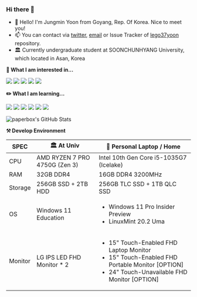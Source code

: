 ### Hi there 👋

- 🥰 Hello! I'm Jungmin Yoon from Goyang, Rep. Of Korea. Nice to meet you!
- 📫 You can contact via [twitter](https://twitter.com/paperbox_update), [email](mailto:contact@paperbox.moe) or Issue Tracker of [lego37yoon](https://github.com/lego37yoon/lego37yoon/issues) repository.
- 🏛️ Currently undergraduate student at SOONCHUNHYANG University, which located in Asan, Korea

<!--
**lego37yoon/lego37yoon** is a ✨ _special_ ✨ repository because its `README.md` (this file) appears on your GitHub profile.

Here are some ideas to get you started:

- 🔭 I’m currently working on ...
- 🌱 I’m currently learning ...
- 👯 I’m looking to collaborate on ...
- 🤔 I’m looking for help with ...
- 💬 Ask me about ...
- 📫 How to reach me: ...
- 😄 Pronouns: ...
- ⚡ Fun fact: ...
-->

**🔭 What I am interested in...**

<a href="https://developer.android.com" target="_blank"><img src="https://img.shields.io/badge/Android-3DDC84?style=flat-square&logo=Android&logoColor=white"/></a>
<a href="https://reactjs.org/" target="_blank"><img src="https://img.shields.io/badge/React-61DAFB?style=flat-square&logo=React&logoColor=black"/></a>
<a href="https://svelte.dev/" target="_blank"><img src="https://img.shields.io/badge/svelte-FF3E00?style=flat-square&logo=Svelte&logoColor=white"/></a>
<a href="https://www.typescriptlang.org/" target="_blank"><img src="https://img.shields.io/badge/TS-3178C6?style=flat-square&logo=TypeScript&logoColor=white"/></a>
<a href="https://www.linuxfoundation.org/" target="_blank"><img src="https://img.shields.io/badge/Linux-FCC624?style=flat-square&logo=Linux&logoColor=black"/></a>

**✏️ What I am learning...**

<a href="https://developer.android.com" target="_blank"><img src="https://img.shields.io/badge/Android-3DDC84?style=flat-square&logo=Android&logoColor=white"/></a>
<a href="https://www.ecma-international.org/publications-and-standards/standards/ecma-262/" target="_blank"><img src="https://img.shields.io/badge/JS-F7DF1E?style=flat-square&logo=JavaScript&logoColor=black"/></a>
<a href="https://reactjs.org/" target="_blank"><img src="https://img.shields.io/badge/React-61DAFB?style=flat-square&logo=React&logoColor=black"/></a>
<a href="https://www.w3.org/Style/CSS/Overview.en.html" target="_blank"><img src="https://img.shields.io/badge/CSS-1572B6?style=flat-square&logo=CSS3&logoColor=white"/></a>
<a href="https://www.oracle.com/java/" target="_blank"><img src="https://img.shields.io/badge/Java-007396?style=flat-square&logo=Java&logoColor=white"/></a>
<a href="http://www.open-std.org/jtc1/sc22/wg14/" target="_blank"><img src="https://img.shields.io/badge/C-A8B9CC?style=flat-square&logo=C&logoColor=black"/></a>


![paperbox's GitHub Stats](https://github-readme-stats.vercel.app/api?username=lego37yoon&show_icons=true&count_private=true&theme=buefy)


**⚒️ Develop Environment**

| SPEC |🏛️ At Univ | 🏡 Personal Laptop / Home |
| --- | ------- | ------- |
| CPU | AMD RYZEN 7 PRO 4750G (Zen 3) | Intel 10th Gen Core i5-1035G7 (Icelake) |
| RAM | 32GB DDR4 | 16GB DDR4 3200MHz |
| Storage | 256GB SSD + 2TB HDD | 256GB TLC SSD + 1TB QLC SSD |
| OS | Windows 11 Education | <ul><li>Windows 11 Pro Insider Preview</li><li>LinuxMint 20.2 Uma</li></ul> |
| Monitor | LG IPS LED FHD Monitor * 2 | <ul><li>15" Touch-Enabled FHD Laptop Monitor</li><li>15" Touch-Enabled FHD Portable Monitor [OPTION]</li><li>24" Touch-Unavailable FHD Monitor [OPTION]</li></ul> |
 

